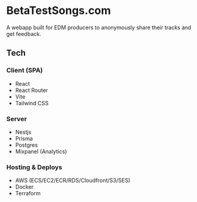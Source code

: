 # BetaTestSongs.com

A webapp built for EDM producers to anonymously share their tracks and get feedback. 

## Tech

### Client (SPA)
* React
* React Router
* Vite
* Tailwind CSS

### Server
* Nestjs
* Prisma
* Postgres
* Mixpanel (Analytics)

### Hosting & Deploys
* AWS (ECS/EC2/ECR/RDS/Cloudfront/S3/SES)
* Docker
* Terraform
